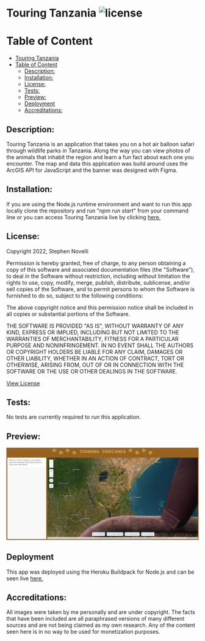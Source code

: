 # Touring Tanzania ![license](https://img.shields.io/badge/license-MIT-blue)
  
  # Table of Content
- [Touring Tanzania ](#touring-tanzania-)
- [Table of Content](#table-of-content)
  - [Description:](#description)
  - [Installation:](#installation)
  - [License:](#license)
  - [Tests:](#tests)
  - [Preview:](#preview)
  - [Deployment](#deployment)
  - [Accreditations:](#accreditations)

## Description:
Touring Tanzania is an application that takes you on a hot air balloon safari through wildlife parks in Tanzania. Along the way you can view photos of the animals that inhabit the region and learn a fun fact about each one you encounter. The map and data this application was build around uses the ArcGIS API for JavaScript and the banner was designed with Figma.

## Installation:
If you are using the Node.js runtime environment and want to run this app locally clone the repository and run "*npm run start*" from your command line or you can access Touring Tanzania live by clicking [here.](https://pacific-plains-13730-2a22247c3916.herokuapp.com/)


## License:
Copyright 2022, Stephen Novelli

Permission is hereby granted, free of charge, to any person obtaining a copy of this software and associated documentation files (the "Software"), to deal in the Software without restriction, including without limitation the rights to use, copy, modify, merge, publish, distribute, sublicense, and/or sell copies of the Software, and to permit persons to whom the Software is furnished to do so, subject to the following conditions:

The above copyright notice and this permission notice shall be included in all copies or substantial portions of the Software.

THE SOFTWARE IS PROVIDED "AS IS", WITHOUT WARRANTY OF ANY KIND, EXPRESS OR IMPLIED, INCLUDING BUT NOT LIMITED TO THE WARRANTIES OF MERCHANTABILITY, FITNESS FOR A PARTICULAR PURPOSE AND NONINFRINGEMENT. IN NO EVENT SHALL THE AUTHORS OR COPYRIGHT HOLDERS BE LIABLE FOR ANY CLAIM, DAMAGES OR OTHER LIABILITY, WHETHER IN AN ACTION OF CONTRACT, TORT OR OTHERWISE, ARISING FROM, OUT OF OR IN CONNECTION WITH THE SOFTWARE OR THE USE OR OTHER DEALINGS IN THE SOFTWARE.

[View License](https://www.mit.edu/~amini/LICENSE.md) 
       
## Tests:
No tests are currently required to run this application.
    
## Preview:
![Screenshot.jpg](./public/assets/Screenshot.jpg)

## Deployment

This app was deployed using the Heroku Buildpack for Node.js and can be seen live [here.](https://pacific-plains-13730-2a22247c3916.herokuapp.com/)


## Accreditations:
All images were taken by me personally and are under copyright. The facts that have been included are all paraphrased versions of many different sources and are not being claimed as my own research. Any of the content seen here is in no way to be used for monetization purposes. 

